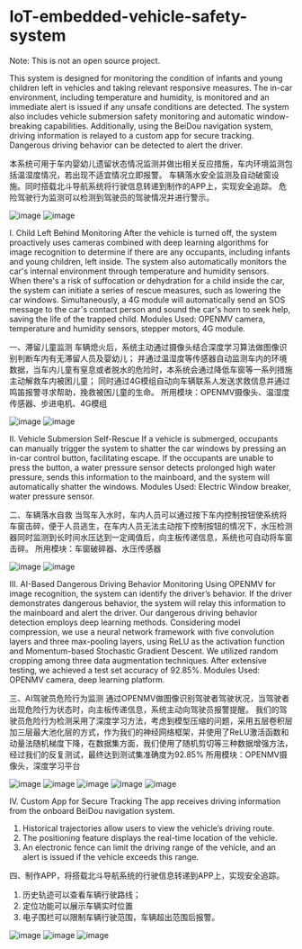 # IoT-embedded-vehicle-safety-system
Note: This is not an open source project.


This system is designed for monitoring the condition of infants and young children left in vehicles and taking relevant responsive measures. 
The in-car environment, including temperature and humidity, is monitored and an immediate alert is issued if any unsafe conditions are detected. 
The system also includes vehicle submersion safety monitoring and automatic window-breaking capabilities. 
Additionally, using the BeiDou navigation system, driving information is relayed to a custom app for secure tracking. 
Dangerous driving behavior can be detected to alert the driver.

本系统可用于车内婴幼儿遗留状态情况监测并做出相关反应措施，车内环境监测包括温湿度情况，若出现不适宜情况立即报警。
车辆落水安全监测及自动破窗设施。同时搭载北斗导航系统将行驶信息转递到制作的APP上，实现安全追踪。
危险驾驶行为监测可以检测到驾驶员的驾驶情况并进行警示。

![image](https://github.com/AndrewYuzm/IoT-embedded-vehicle-safety-system/assets/118711557/0e360420-ee3d-47a7-a8ef-b6f7900bf387)
![image](https://github.com/AndrewYuzm/IoT-embedded-vehicle-safety-system/assets/118711557/9bd05356-1e1d-4941-9881-fe1275fbee7d)

I. Child Left Behind Monitoring
After the vehicle is turned off, the system proactively uses cameras combined with deep learning algorithms for image recognition to determine if there are any occupants, including infants and young children, left inside.
The system also automatically monitors the car's internal environment through temperature and humidity sensors. When there's a risk of suffocation or dehydration for a child inside the car, the system can initiate a series of rescue measures, such as lowering the car windows.
Simultaneously, a 4G module will automatically send an SOS message to the car's contact person and sound the car's horn to seek help, saving the life of the trapped child.
Modules Used: OPENMV camera, temperature and humidity sensors, stepper motors, 4G module.

一、滞留儿童监测
车辆熄火后，系统主动通过摄像头结合深度学习算法做图像识别判断车内有无滞留人员及婴幼儿；
并通过温湿度等传感器自动监测车内的环境数据，当车内儿童有窒息或者脱水的危险时，本系统会通过降低车窗等一系列措施主动解救车内被困儿童；
同时通过4G模组自动向车辆联系人发送求救信息并通过鸣笛报警寻求帮助，挽救被困儿童的生命。
所用模块：OPENMV摄像头、温湿度传感器、步进电机、4G模组

![image](https://github.com/AndrewYuzm/IoT-embedded-vehicle-safety-system/assets/118711557/6ea7ae6d-f2a3-4080-ac37-2d71713d53ea)
![image](https://github.com/AndrewYuzm/IoT-embedded-vehicle-safety-system/assets/118711557/549311fc-5aa3-445f-9d31-89c322a54f51)

II. Vehicle Submersion Self-Rescue
If a vehicle is submerged, occupants can manually trigger the system to shatter the car windows by pressing an in-car control button, facilitating escape. 
If the occupants are unable to press the button, a water pressure sensor detects prolonged high water pressure, sends this information to the mainboard, and the system will automatically shatter the windows.
Modules Used: Electric Window breaker, water pressure sensor.

二、车辆落水自救
当驾车入水时，车内人员可以通过按下车内控制按钮使系统将车窗击碎，便于人员逃生，在车内人员无法主动按下控制按钮的情况下，水压检测器同时监测到长时间水压达到一定阈值后，向主板传递信息，系统也可自动将车窗击碎。
所用模块：车窗破碎器、水压传感器

![image](https://github.com/AndrewYuzm/IoT-embedded-vehicle-safety-system/assets/118711557/43f922ba-9da0-4fa4-9dd8-9b5deb538cda)
![image](https://github.com/AndrewYuzm/IoT-embedded-vehicle-safety-system/assets/118711557/5fc462bc-3040-4452-9dba-607af3e0498e)

III. AI-Based Dangerous Driving Behavior Monitoring
Using OPENMV for image recognition, the system can identify the driver’s behavior. If the driver demonstrates dangerous behavior, the system will relay this information to the mainboard and alert the driver.
Our dangerous driving behavior detection employs deep learning methods. Considering model compression, we use a neural network framework with five convolution layers and three max-pooling layers, using ReLU as the activation function and Momentum-based Stochastic Gradient Descent. We utilized random cropping among three data augmentation techniques. After extensive testing, we achieved a test set accuracy of 92.85%.
Modules Used: OPENMV camera, deep learning platform.

三、AI驾驶员危险行为监测
通过OPENMV做图像识别驾驶者驾驶状况，当驾驶者出现危险行为状态时，向主板传递信息，系统主动向驾驶员报警提醒。
我们的驾驶员危险行为检测采用了深度学习方法，考虑到模型压缩的问题，采用五层卷积层加三层最大池化层的方式，作为我们的神经网络框架，并使用了ReLU激活函数和动量法随机梯度下降，在数据集方面，我们使用了随机剪切等三种数据增强方法，经过我们的反复测试，最终达到测试集准确度为92.85%
所用模块：OPENMV摄像头，深度学习平台

![image](https://github.com/AndrewYuzm/IoT-embedded-vehicle-safety-system/assets/118711557/c6b7c132-49fb-48c9-bf18-fb71f6bc6f9d)
![image](https://github.com/AndrewYuzm/IoT-embedded-vehicle-safety-system/assets/118711557/14f6f6a1-9c0c-4d9e-bb81-01bb9ca7c91a)
![image](https://github.com/AndrewYuzm/IoT-embedded-vehicle-safety-system/assets/118711557/25cae4be-0bd9-43c4-bdd4-ce35e46ccca2)
![image](https://github.com/AndrewYuzm/IoT-embedded-vehicle-safety-system/assets/118711557/a53cb3a0-7f4a-4be9-a3b2-81f256e5777b)
![image](https://github.com/AndrewYuzm/IoT-embedded-vehicle-safety-system/assets/118711557/5e4e1b6d-f2f7-4efe-bb88-28bc749fc54e)

IV. Custom App for Secure Tracking
The app receives driving information from the onboard BeiDou navigation system.
1. Historical trajectories allow users to view the vehicle’s driving route.
2. The positioning feature displays the real-time location of the vehicle.
3. An electronic fence can limit the driving range of the vehicle, and an alert is issued if the vehicle exceeds this range.
   
四、制作APP，将搭载北斗导航系统的行驶信息转递到APP上，实现安全追踪。
1. 历史轨迹可以查看车辆行驶路线；
2. 定位功能可以展示车辆实时位置
3. 电子围栏可以限制车辆行驶范围，车辆超出范围后报警。

![image](https://github.com/AndrewYuzm/IoT-embedded-vehicle-safety-system/assets/118711557/626ba976-70e0-4b01-ba74-9a459c7ccdd7)
![image](https://github.com/AndrewYuzm/IoT-embedded-vehicle-safety-system/assets/118711557/d8fe3943-6926-451e-986e-f0c75d83932e)
![image](https://github.com/AndrewYuzm/IoT-embedded-vehicle-safety-system/assets/118711557/2f462c43-164e-4c6b-806f-18cb44fab78c)







